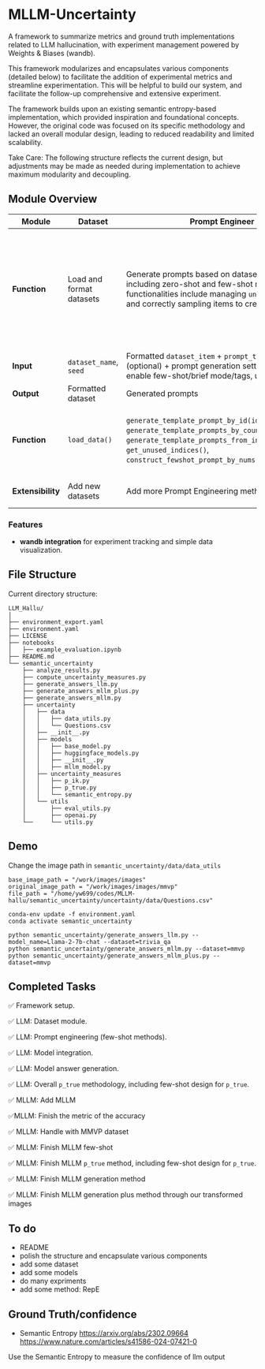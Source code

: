 # MLLM-Uncertainty 

A framework to summarize metrics and ground truth implementations related to LLM hallucination, with experiment management powered by Weights & Biases (wandb).

This framework modularizes and encapsulates various components (detailed below) to facilitate the addition of experimental metrics and streamline experimentation. This will be helpful to build our system, and facilitate the follow-up comprehensive and extensive experiment.

The framework builds upon an existing semantic entropy-based implementation, which provided inspiration and foundational concepts. However, the original code was focused on its specific methodology and lacked an overall modular design, leading to reduced readability and limited scalability.

Take Care: The following structure reflects the current design, but adjustments may be made as needed during implementation to achieve maximum modularity and decoupling.



## Module Overview

| **Module**        | **Dataset**              | **Prompt Engineer**                                          | **Model**                                                    | **Sample**                                                   | **Metrics**                                                  | **Aggregator**                                               |
| ----------------- | ------------------------ | ------------------------------------------------------------ | ------------------------------------------------------------ | ------------------------------------------------------------ | ------------------------------------------------------------ | ------------------------------------------------------------ |
| **Function**      | Load and format datasets | Generate prompts based on dataset combinations, including zero-shot and few-shot methods. Key functionalities include managing `unused_indices` and correctly sampling items to create prompts. | Use `HuggingfaceModel`, inheriting from a `BaseModel` class to connect with LLMs, handle requests, and manage internal states. This includes fine details like truncating output when repetition occurs. | Support various sampling methods: few-shot sampling, synonym-based prompt transformations, induced sampling, visualization of sampling processes, and data logging. | Implement specific metrics for quantification.               | Combine metrics and sample results for analysis, e.g., semantic entropy. |
| **Input**         | `dataset_name`, `seed`   | Formatted `dataset_item` + `prompt_template` (optional) + prompt generation settings (e.g., enable few-shot/brief mode/tags, use context). | `model_name`, `max_new_tokens`, `stop_sequences`.            | `model`, `PromptGenerator`, `method`.                        | Data required for specific metrics.                          | `metric_name`, `sample_result`.                              |
| **Output**        | Formatted dataset        | Generated prompts                                            | Model-generated responses.                                   | `sample_result.pkl`.                                         | Corresponding quantitative metrics.                          | Aggregate results for specific metrics.                      |
| **Function**      | `load_data()`            | `generate_template_prompt_by_id(id)`, `generate_template_prompts_by_count(count)`, `generate_template_prompts_from_indices(indices)`, `get_unused_indices()`, `construct_fewshot_prompt_by_nums(shot_num)`. | `predict(self, input_data, temperature=1.0, device='cuda', return_full=False)`, `get_p_true(self, input_data, answer="A")`. | `few_shot_sample(model, few_shot_prompt, promptgenerator)`, `simple_sample(model, promptgenerator)`, `similar_sample(model, promptgenerator)`. | `compute_acc(xx, xx)`, `compute_metrics2(xx)`, `compute_metrics3(xx)`. | `aggregator_semantic_entropy(xx)`.                           |
| **Extensibility** | Add new datasets         | Add more Prompt Engineering methods.                         | Support additional LLMs, parameters, and local models.       | Introduce new sampling methods.                              | Implement additional metrics.                                | Add more aggregation methods.                                |



### Features

- **wandb integration** for experiment tracking and simple data visualization.



## File Structure

Current directory structure:

```
LLM_Hallu/
│
├── environment_export.yaml
├── environment.yaml
├── LICENSE
├── notebooks
│   ├── example_evaluation.ipynb
├── README.md
└── semantic_uncertainty
    ├── analyze_results.py
    ├── compute_uncertainty_measures.py
    ├── generate_answers_llm.py
    ├── generate_answers_mllm_plus.py
    ├── generate_answers_mllm.py
    ├── uncertainty
    │   ├── data
    │   │   ├── data_utils.py
    │   │   └── Questions.csv
    │   ├── __init__.py
    │   ├── models
    │   │   ├── base_model.py
    │   │   ├── huggingface_models.py
    │   │   ├── __init__.py
    │   │   ├── mllm_model.py
    │   ├── uncertainty_measures
    │   │   ├── p_ik.py
    │   │   ├── p_true.py
    │   │   └── semantic_entropy.py
    │   └── utils
    │       ├── eval_utils.py
    │       ├── openai.py
    └──     └── utils.py
```



## Demo

Change the image path in `semantic_uncertainty/data/data_utils`
```
base_image_path = "/work/images/images"
original_image_path = "/work/images/images/mmvp"
file_path = "/home/yw699/codes/MLLM-hallu/semantic_uncertainty/uncertainty/data/Questions.csv" 
```

```
conda-env update -f environment.yaml
conda activate semantic_uncertainty
```

```
python semantic_uncertainty/generate_answers_llm.py --model_name=Llama-2-7b-chat --dataset=trivia_qa
python semantic_uncertainty/generate_answers_mllm.py --dataset=mmvp
python semantic_uncertainty/generate_answers_mllm_plus.py --dataset=mmvp
```



## Completed Tasks

✅ Framework setup.

✅ LLM: Dataset module.

✅ LLM: Prompt engineering (few-shot methods).

✅ LLM: Model integration.

✅ LLM: Model answer generation.

✅ LLM: Overall `p_true` methodology, including few-shot design for `p_true`.

✅ MLLM: Add MLLM

✅MLLM: Finish the metric of the accuracy

✅ MLLM: Handle with MMVP dataset

✅ MLLM: Finish MLLM few-shot 

✅ MLLM: Finish MLLM  `p_true` method, including few-shot design for `p_true`.

✅ MLLM: Finish MLLM  generation method

✅ MLLM: Finish MLLM  generation plus method through our transformed images



## To do

- README
- polish the structure and encapsulate various components
- add some dataset 
- add some models
- do many expriments
- add some method: RepE

## Ground Truth/confidence

- Semantic Entropy
https://arxiv.org/abs/2302.09664 https://www.nature.com/articles/s41586-024-07421-0

Use the Semantic Entropy to measure the confidence of llm output





















